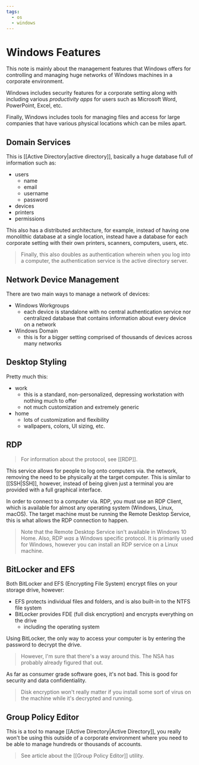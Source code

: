 ```yaml
---
tags:
  - os
  - windows
---
```

# Windows Features

This note is mainly about the management features that Windows offers for controlling and managing huge networks of Windows machines in a corporate environment.

Windows includes security features for a corporate setting along with including various *productivity apps* for users such as Microsoft Word, PowerPoint, Excel, etc.

Finally, Windows includes tools for managing files and access for large companies that have various physical locations which can be miles apart.

## Domain Services

This is [[Active Directory|active directory]], basically a huge database full of information such as:

- users
	- name
	- email
	- username
	- password
- devices
- printers
- permissions

This also has a distributed architecture, for example, instead of having one monolithic database at a single location, instead have a database for each corporate setting with their own printers, scanners, computers, users, etc.

>Finally, this also doubles as authentication wherein when you log into a computer, the authentication service is the active directory server.

## Network Device Management

There are two main ways to manage a network of devices:

- Windows Workgroups
	- each device is standalone with no central authentication service nor centralized database that contains information about every device on a network
- Windows Domain
	- this is for a bigger setting comprised of thousands of devices across many networks

## Desktop Styling

Pretty much this:

- work
	- this is a standard, non-personalized, depressing workstation with nothing much to offer
	- not much customization and extremely generic
- home
	- lots of customization and flexibility
	- wallpapers, colors, UI sizing, etc.

## RDP

>For information about the protocol, see [[RDP]].

This service allows for people to log onto computers via. the network, removing the need to be physically at the target computer. This is similar to [[SSH|SSH]], however, instead of being given just a terminal you are provided with a full graphical interface.

In order to connect to a computer via. RDP, you must use an RDP Client, which is available for almost any operating system (Windows, Linux, macOS). The target machine must be running the Remote Desktop Service, this is what allows the RDP connection to happen.

>Note that the Remote Desktop Service isn't available in Windows 10 Home.
>Also, RDP *was* a Windows specific protocol. It is primarily used for Windows, however you can install an RDP service on a Linux machine.

## BitLocker and EFS

Both BitLocker and EFS (Encrypting File System) encrypt files on your storage drive, however:

- EFS protects individual files and folders, and is also built-in to the NTFS file system
- BitLocker provides FDE (full disk encryption) and encrypts everything on the drive
	- including the operating system

Using BitLocker, the only way to access your computer is by entering the password to decrypt the drive.

>However, I'm sure that there's a way around this. The NSA has probably already figured that out.

As far as consumer grade software goes, it's not bad. This is good for security and data confidentiality.

>Disk encryption won't really matter if you install some sort of virus on the machine while it's decrypted and running.

## Group Policy Editor

This is a tool to manage [[Active Directory|Active Directory]], you really won't be using this outside of a corporate environment where you need to be able to manage hundreds or thousands of accounts.

>See article about the [[Group Policy Editor]] utility.
